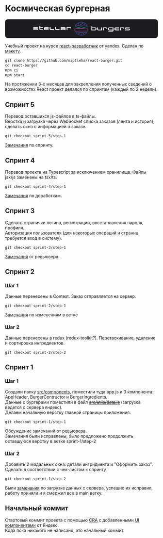 # Космическая бургерная
![img](logo.svg)


Учебный проект на курсе [react-разработчик](https://practicum.yandex.ru/react/) от yandex. Сделан по [макету](https://www.figma.com/file/zFGN2O5xktHl9VmoOieq5E/React-_-Проектные-задачи_external_link?node-id=0%3A1&t=L1Qw4Ncywvdufa0e-0).
```
git clone https://github.com/miptleha/react-burger.git
cd react-burger
npm ci
npm start
```

На протяжении 3-х месяцев для закрепления полученных сведений о возможностях React проект делался по спринтам (каждый по 2 недели).

## Спринт 5
Перевод оставшихся js-файлов в ts-файлы.   
Верстка и загрузка через WebSocket списка заказов (лента и история), сделать окно с информацией о заказе.
```
git checkout sprint-5/step-1
```
[Замечания](https://github.com/miptleha/react-burger/pull/12) по спринту.

## Спринт 4
Перевод проекта на Typescript за исключением хранилища. Файлы jsx/js заменены на tsx/ts.
```
git checkout sprint-4/step-1
```
[Замечания](https://github.com/miptleha/react-burger/pull/10) по доработкам.

## Спринт 3
Сделать странички логина, регистрации, восстановления пароля, профиля.   
Авторизация пользователя (для некоторых операций и страниц требуется вход в систему).
```
git checkout sprint-3/step-1
```
[Замечания](https://github.com/miptleha/react-burger/pull/9) от ревьювера.

## Спринт 2
### Шаг 1
Данные перенесены в Context. Заказ отправляется на сервер.
```
git checkout sprint-2/step-1
```
[Замечания](https://github.com/miptleha/react-burger/pull/6) по изменениям в ветке
### Шаг 2
Данные перенесены в redux (redux-toolkit?). Перетаскивание, удаление и сортировка ингредиентов.
```
git checkout sprint-2/step-2
```

## Спринт 1
### Шаг 1
Создали папку [src/components](src/components/), поместили туда app.js и 3 компонента: AppHeader, BurgerContructor и BurgerIngredients.   
Данные с бургерами поместили в файл ~~[src/utils/data.js](src/utils/data.js)~~ (загрузка ведется с сервера яндекс).  
Делаем начальную верстку главной страницы приложения.
```
git checkout sprint-1/step-1
```
Обсуждение [замечаний](https://github.com/miptleha/react-burger/pull/1) от ревьювера.   
Замечания были исправлены, было предложено продолжить оставшуюся верстку в ветке sprint-1/step-2
### Шаг 2
Добавить 2 модальных окна: детали ингридиента и "Оформить заказ".   
Сделать в соответствии с чек-листом к спринту
```
git checkout sprint-1/step-2
```
Были [замечания](https://github.com/miptleha/react-burger/pull/4) по загрузке данных с сервера, успешно их исправил, работу приняли и я смержил все в main ветку.

## Начальный коммит
Стартовый коммит проекта с помощью [CRA](https://create-react-app.dev/docs/getting-started) с добавленными [UI компонентами](https://github.com/Yandex-Practicum/react-developer-burger-ui-components) от Яндекс.   
Кода пока никакого не написано, это начальный коммит.

